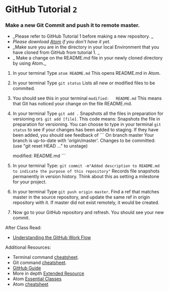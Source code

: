 # GitHub Tutorial `2`

### Make a new Git Commit and push it to remote master.

- _Please refer to GitHub Tutorial 1 before making a new repository. _
- _Please download [Atom](https://atom.io/) if you don't have it yet._
- _Make sure you are in the directory in your local Environment that you have cloned from GitHub from tutorial 1. _
- _ Make a change on the README.md file in your newly cloned directory by using Atom._


1. In your terminal Type `atom README.md`
This opens README.md in Atom.
2. In your terminal Type `git status`
Lists all new or modified files to be commited.
3. You should see this in your terminal `modified:   README.md` This means that Git has noticed your change on the file README.md.
4. In your terminal Type `git add .`
Snapshots all the files in preparation for versioning or`$ git add [file]`. This code means:
Snapshots the file in preparation for versioning. You can choose to type in your terminal `git status` to see if your changes has been added to staging. If they have been added, you should see feedback of ```
On branch master
Your branch is up-to-date with 'origin/master'.
Changes to be committed:
  (use "git reset HEAD <file>..." to unstage)

	modified:   README.md ```
5. In your terminal Type: ```
git commit -m"Added description to README.md to indicate the purpose of this repository" ```
Records file snapshots permanently in version history. Think about this as setting a milestone for your project.

6. In your terminal Type `git push origin master`.
Find a ref that matches master in the source repository, and update the same ref in origin repository with it. If master did not exist remotely, it would be created.

7. Now go to your GitHub repository and refresh. You should see your new commit.



After Class Read:
- [Understanding the GitHub Work Flow](https://guides.github.com/introduction/flow/)

Additional Resources:

- Terminal command [cheatsheet](https://github.com/0nn0/terminal-mac-cheatsheet).
- Git command [cheatsheet](https://services.github.com/on-demand/downloads/github-git-cheat-sheet.pdf).
- [GitHub Guide](https://guides.github.com/)
- More in depth [Extended Resource](https://services.github.com/classnotes/)
- Atom [Essential Classes](https://atom.io/docs/api/v1.13.0/AtomEnvironment)
- Atom [cheatsheet](https://gist.github.com/chrissimpkins/5bf5686bae86b8129bee)
